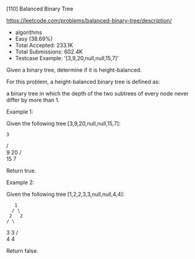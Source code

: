 [110] Balanced Binary Tree  

https://leetcode.com/problems/balanced-binary-tree/description/

* algorithms
* Easy (38.69%)
* Total Accepted:    233.1K
* Total Submissions: 602.4K
* Testcase Example:  '[3,9,20,null,null,15,7]'

Given a binary tree, determine if it is height-balanced.

For this problem, a height-balanced binary tree is defined as:


a binary tree in which the depth of the two subtrees of every node never differ by more than 1.


Example 1:

Given the following tree [3,9,20,null,null,15,7]:


    3
   / \
  9  20
    /  \
   15   7

Return true.

Example 2:

Given the following tree [1,2,2,3,3,null,null,4,4]:


       1
      / \
     2   2
    / \
   3   3
  / \
 4   4


Return false.

